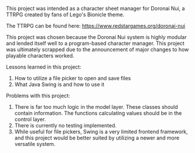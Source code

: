 This project was intended as a character sheet manager for Doronai Nui, a TTRPG created by fans of Lego's Bionicle theme.

The TTRPG can be found here: https://www.redstargames.org/doronai-nui

This project was chosen because the Doronai Nui system is highly modular and lended itself well to a program-based character manager.
This project was ultimately scrapped due to the announcement of major changes to how playable characters worked.

Lessons learned in this project:
1. How to utilize a file picker to open and save files
2. What Java Swing is and how to use it

Problems with this project:
1. There is far too much logic in the model layer. These classes should contain information. The functions calculating values should be in the control layer.
2. There is currently no testing implemented.
3. While useful for file pickers, Swing is a very limited frontend framework, and this project would be better suited by utilizing a newer and more versatile system.
